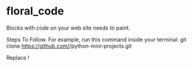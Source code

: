 # floral_code
Blocks with code on your web site needs to paint.

Steps To Follow. 
For example, run this command inside your terminal:
git clone https://github.com/<your-github-username>/python-mini-projects.git

Replace <your-github-username>!
